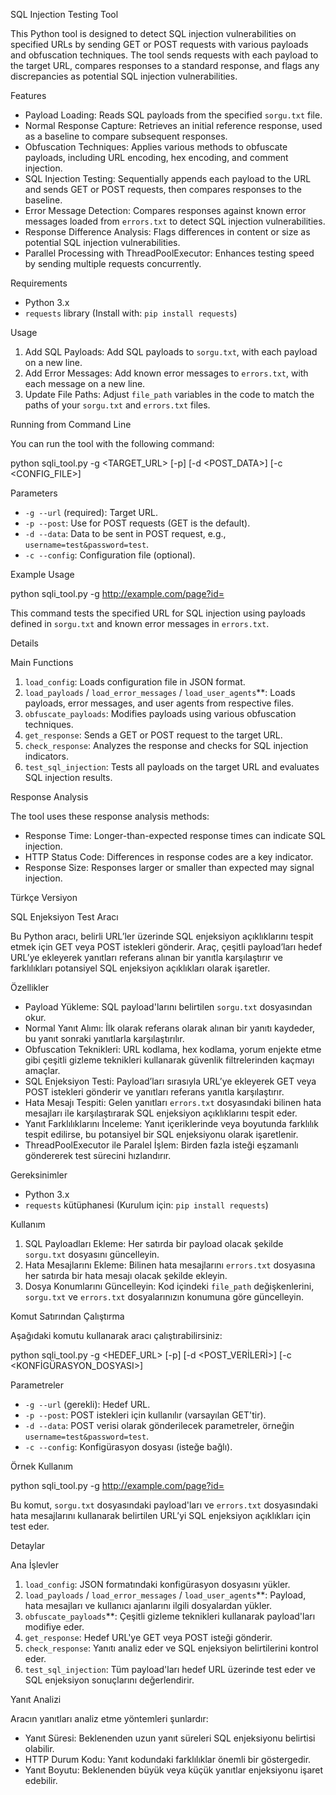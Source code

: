 SQL Injection Testing Tool

This Python tool is designed to detect SQL injection vulnerabilities on specified URLs by sending GET or POST requests with various payloads and obfuscation techniques. The tool sends requests with each payload to the target URL, compares responses to a standard response, and flags any discrepancies as potential SQL injection vulnerabilities.

Features

- Payload Loading: Reads SQL payloads from the specified `sorgu.txt` file.
- Normal Response Capture: Retrieves an initial reference response, used as a baseline to compare subsequent responses.
- Obfuscation Techniques: Applies various methods to obfuscate payloads, including URL encoding, hex encoding, and comment injection.
- SQL Injection Testing: Sequentially appends each payload to the URL and sends GET or POST requests, then compares responses to the baseline.
- Error Message Detection: Compares responses against known error messages loaded from `errors.txt` to detect SQL injection vulnerabilities.
- Response Difference Analysis: Flags differences in content or size as potential SQL injection vulnerabilities.
- Parallel Processing with ThreadPoolExecutor: Enhances testing speed by sending multiple requests concurrently.

Requirements

- Python 3.x
- `requests` library (Install with: `pip install requests`)

Usage

1. Add SQL Payloads: Add SQL payloads to `sorgu.txt`, with each payload on a new line.
2. Add Error Messages: Add known error messages to `errors.txt`, with each message on a new line.
3. Update File Paths: Adjust `file_path` variables in the code to match the paths of your `sorgu.txt` and `errors.txt` files.

Running from Command Line

You can run the tool with the following command:

python sqli_tool.py -g <TARGET_URL> [-p] [-d <POST_DATA>] [-c <CONFIG_FILE>]


Parameters

- `-g --url` (required): Target URL.
- `-p --post`: Use for POST requests (GET is the default).
- `-d --data`: Data to be sent in POST request, e.g., `username=test&password=test`.
- `-c --config`: Configuration file (optional). 

Example Usage


python sqli_tool.py -g http://example.com/page?id=


This command tests the specified URL for SQL injection using payloads defined in `sorgu.txt` and known error messages in `errors.txt`.



Details

Main Functions

1. `load_config`: Loads configuration file in JSON format.
2. `load_payloads` / `load_error_messages` / `load_user_agents`**: Loads payloads, error messages, and user agents from respective files.
3. `obfuscate_payloads`: Modifies payloads using various obfuscation techniques.
4. `get_response`: Sends a GET or POST request to the target URL.
5. `check_response`: Analyzes the response and checks for SQL injection indicators.
6. `test_sql_injection`: Tests all payloads on the target URL and evaluates SQL injection results.

Response Analysis

The tool uses these response analysis methods:
- Response Time: Longer-than-expected response times can indicate SQL injection.
- HTTP Status Code: Differences in response codes are a key indicator.
- Response Size: Responses larger or smaller than expected may signal injection.


Türkçe Versiyon

SQL Enjeksiyon Test Aracı

Bu Python aracı, belirli URL’ler üzerinde SQL enjeksiyon açıklıklarını tespit etmek için GET veya POST istekleri gönderir. Araç, çeşitli payload’ları hedef URL’ye ekleyerek yanıtları referans alınan bir yanıtla karşılaştırır ve farklılıkları potansiyel SQL enjeksiyon açıklıkları olarak işaretler.

Özellikler

- Payload Yükleme: SQL payload'larını belirtilen `sorgu.txt` dosyasından okur.
- Normal Yanıt Alımı: İlk olarak referans olarak alınan bir yanıtı kaydeder, bu yanıt sonraki yanıtlarla karşılaştırılır.
- Obfuscation Teknikleri: URL kodlama, hex kodlama, yorum enjekte etme gibi çeşitli gizleme teknikleri kullanarak güvenlik filtrelerinden kaçmayı amaçlar.
- SQL Enjeksiyon Testi: Payload’ları sırasıyla URL’ye ekleyerek GET veya POST istekleri gönderir ve yanıtları referans yanıtla karşılaştırır.
- Hata Mesajı Tespiti: Gelen yanıtları `errors.txt` dosyasındaki bilinen hata mesajları ile karşılaştırarak SQL enjeksiyon açıklıklarını tespit eder.
- Yanıt Farklılıklarını İnceleme: Yanıt içeriklerinde veya boyutunda farklılık tespit edilirse, bu potansiyel bir SQL enjeksiyonu olarak işaretlenir.
- ThreadPoolExecutor ile Paralel İşlem: Birden fazla isteği eşzamanlı göndererek test sürecini hızlandırır.

Gereksinimler

- Python 3.x
- `requests` kütüphanesi (Kurulum için: `pip install requests`)

Kullanım

1. SQL Payloadları Ekleme: Her satırda bir payload olacak şekilde `sorgu.txt` dosyasını güncelleyin.
2. Hata Mesajlarını Ekleme: Bilinen hata mesajlarını `errors.txt` dosyasına her satırda bir hata mesajı olacak şekilde ekleyin.
3. Dosya Konumlarını Güncelleyin: Kod içindeki `file_path` değişkenlerini, `sorgu.txt` ve `errors.txt` dosyalarınızın konumuna göre güncelleyin.

Komut Satırından Çalıştırma

Aşağıdaki komutu kullanarak aracı çalıştırabilirsiniz:


python sqli_tool.py -g <HEDEF_URL> [-p] [-d <POST_VERİLERİ>] [-c <KONFİGÜRASYON_DOSYASI>]


Parametreler

- `-g --url` (gerekli): Hedef URL.
- `-p --post`: POST istekleri için kullanılır (varsayılan GET'tir).
- `-d --data`: POST verisi olarak gönderilecek parametreler, örneğin `username=test&password=test`.
- `-c --config`: Konfigürasyon dosyası (isteğe bağlı). 

Örnek Kullanım


python sqli_tool.py -g http://example.com/page?id=


Bu komut, `sorgu.txt` dosyasındaki payload'ları ve `errors.txt` dosyasındaki hata mesajlarını kullanarak belirtilen URL’yi SQL enjeksiyon açıklıkları için test eder.


Detaylar

Ana İşlevler

1. `load_config`: JSON formatındaki konfigürasyon dosyasını yükler.
2. `load_payloads` / `load_error_messages` / `load_user_agents`**: Payload, hata mesajları ve kullanıcı ajanlarını ilgili dosyalardan yükler.
3. `obfuscate_payloads`**: Çeşitli gizleme teknikleri kullanarak payload'ları modifiye eder.
4. `get_response`: Hedef URL'ye GET veya POST isteği gönderir.
5. `check_response`: Yanıtı analiz eder ve SQL enjeksiyon belirtilerini kontrol eder.
6. `test_sql_injection`: Tüm payload'ları hedef URL üzerinde test eder ve SQL enjeksiyon sonuçlarını değerlendirir.

Yanıt Analizi

Aracın yanıtları analiz etme yöntemleri şunlardır:
- Yanıt Süresi: Beklenenden uzun yanıt süreleri SQL enjeksiyonu belirtisi olabilir.
- HTTP Durum Kodu: Yanıt kodundaki farklılıklar önemli bir göstergedir.
- Yanıt Boyutu: Beklenenden büyük veya küçük yanıtlar enjeksiyonu işaret edebilir.

